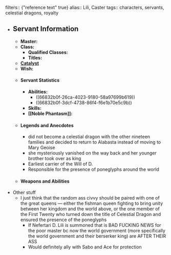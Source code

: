 filters:: {"reference text" true}
alias:: Lili, Caster
tags:: characters, servants, celestial dragons, royalty

- ## Servant Information
	- **Master:**
	- **Class:**
		- **Qualified Classes:**
		- **Titles:**
	- **[Catalyst]([[Catalysts]])**
	- **Wish:**
	- #### Servant Statistics
		- **Abilities:**
			- ((66832b0f-26ca-4023-9180-58a97699b619))
			- ((66832b0f-3dcf-4738-86f4-f6e1b70e5c9b))
		- **Skills:**
		- **[[Noble Phantasm]]:**
	- #### Legends and Anecdotes
		- did not become a celestial dragon with the other nineteen families and decided to return to Alabasta instead of moving to Mary Geoise
		- she mysteriously vanished on the way back and her younger brother took over as king
		- Earliest carrier of the Will of D.
		- Responsible for the presence of poneglyphs around the world
	- #### Weapons and Abilities
- Other stuff
	- I just think that the random ass civvy should be paired with one of the great queens — either the fishman queen fighting to bring unity between her kingdom and the world above, or the one member of the First Twenty who turned down the title of Celestial Dragon and ensured the presence of the poneglyphs
		- If Nefertari D. Lili is summoned that is BAD FUCKING NEWS for the poor master bc now the world government (more specifically the world government and their berserker king) are AFTER THEIR ASS
		- Would definitely ally with Sabo and Ace for protection